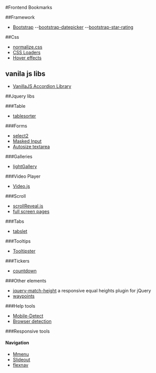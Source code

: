 #Frontend Bookmarks

##Framework
- [Bootstrap](https://github.com/twbs/bootstrap)
	--[bootstrap-datepicker](https://github.com/uxsolutions/bootstrap-datepicker)
	--[bootstrap-star-rating](https://github.com/kartik-v/bootstrap-star-rating)


##Css
- [normalize.css](https://github.com/necolas/normalize.css)
- [CSS Loaders](https://github.com/lukehaas/css-loaders)
- [Hover effects](https://github.com/IanLunn/Hover)

## vanila js libs
- [VanillaJS Accordion Library](https://github.com/TrySound/akkordion)


##Jquery libs

###Table
- [tablesorter](https://github.com/Mottie/tablesorter)

###Forms
- [select2](https://github.com/select2/select2)
- [Masked Input](https://github.com/digitalBush/jquery.maskedinput)
- [Autosize textarea](https://github.com/jackmoore/autosize)

###Galleries
- [lightGallery](https://github.com/sachinchoolur/lightGallery)

###Video Player
- [Video.js](https://github.com/videojs/video.js)

###Scroll
- [scrollReveal.js](https://github.com/jlmakes/scrollreveal)
- [full screen pages](https://github.com/alvarotrigo/fullPage.js)

###Tabs
- [tabslet](https://github.com/vdw/Tabslet)

###Tooltips
- [Tooltipster](https://github.com/iamceege/tooltipster)

###Tickers
- [countdown](https://github.com/hilios/jQuery.countdown)

###Other elements
- [jquery-match-height](https://github.com/yaroslav-mygal/jquery-match-height) a responsive equal heights plugin for jQuery
- [waypoints](https://github.com/imakewebthings/waypoints)

###Help tools
- [Mobile-Detect](https://github.com/hgoebl/mobile-detect.js)
- [Browser detection](https://github.com/gabceb/jquery-browser-plugin)

###Responsive tools

#### Navigation
- [Mmenu](https://github.com/FrDH/jQuery.mmenu)
- [Slideout](https://github.com/Mango/slideout)
- [flexnav](https://github.com/indyplanets/flexnav)
